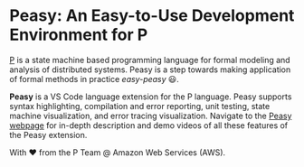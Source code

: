 # Peasy: An Easy-to-Use Development Environment for P

[P](https://p-org.github.io/P/) is a state machine based programming language for formal modeling and analysis of distributed systems. Peasy is a step towards making application of formal methods in practice *easy-peasy* 😃. 

**Peasy** is a VS Code language extension for the P language. Peasy supports syntax highlighting, compilation and error reporting, unit testing, state machine visualization, and error tracing visualization. Navigate to the [Peasy webpage](https://p-org.github.io/peasy-ide-vscode/) for in-depth description and demo videos of all these features of the Peasy extension.

<p align="left">
With ❤️ from the P Team @ Amazon Web Services (AWS).
</p>

